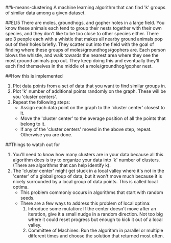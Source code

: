 ##k-means-clustering
A machine learning algorithm that can find 'k' groups of similar data among a given dataset.

##ELI5
There are moles, groundhogs, and gopher holes in a large field.
You know these animals each tend to group their nests together with their own species, and they don't like to be too close to other species either.
There are 3 people each with a whistle that makes all nearby ground animals pop out of their holes briefly.
They scatter out into the field with the goal of finding where these groups of moles/groundhogs/gophers are.
Each person blows the whistle, and walk towards the nearest area where they see the most ground animals pop out.
They keep doing this and eventually they'll each find themselves in the middle of a mole/groundhog/gopher nest.

##How this is implemented
1. Plot data points from a set of data that you want to find similar groups in.
2. Plot 'k' number of additional points randomly on the graph. These will be you 'cluster centers'.
3. Repeat the following steps:
    - Assign each data point on the graph to the 'cluster center' closest to it.
    - Move the 'cluster center' to the average position of all the points that belong to it.
    - If any of the 'cluster centers' moved in the above step, repeat. Otherwise you are done.

##Things to watch out for
1. You'll need to know how many clusters are in your data because all this algorithm does is try to organize your data into 'k' number of clusters. (There are algorithms that can help identify k).
2. The 'cluster center' might get stuck in a local valley where it's not in the 'center' of a global group of data, but it won't move much because it is nicely surrounded by a local group of data points. This is called local optima.
    - This problem commonly occurs in algorithms that start with random seeds.
    - There are a few ways to address this problem of local optima:
        1. Introduce some mutation: If the center doesn't move after an iteration, give it a small nudge in a random direction. Not too big where it could reset progress but enough to kick it out of a local valley.
        2. Committee of Machines: Run the algorithm in parallel or multiple different times and choose the solution that returned most often.
